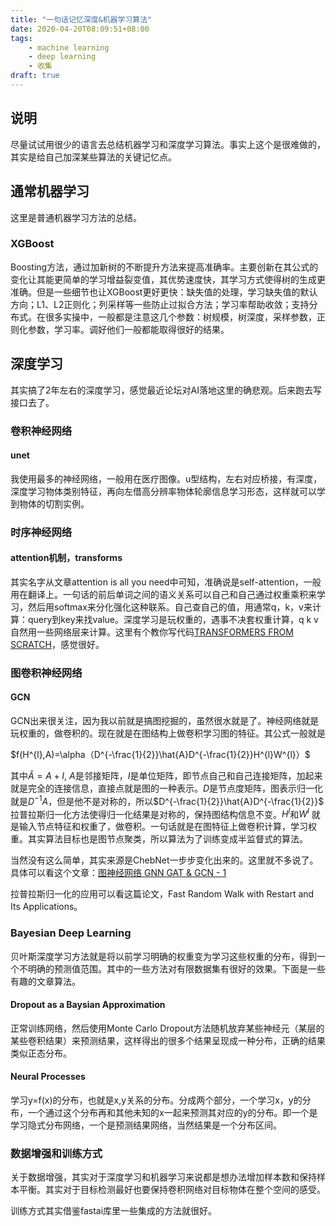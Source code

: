 ```yaml
---
title: "一句话记忆深度&机器学习算法"
date: 2020-04-20T08:09:51+08:00
tags:
    - machine learning
    - deep learning
    - 收集
draft: true
---
```


## 说明
尽量试试用很少的语言去总结机器学习和深度学习算法。事实上这个是很难做的，其实是给自己加深某些算法的关键记忆点。

## 通常机器学习
这里是普通机器学习方法的总结。

### XGBoost
Boosting方法，通过加新树的不断提升方法来提高准确率。主要创新在其公式的变化让其能更简单的学习增益裂变值，其优势速度快，其学习方式使得树的生成更准确。但是一些细节也让XGBoost更好更快：缺失值的处理，学习缺失值的默认方向；L1、L2正则化；列采样等一些防止过拟合方法；学习率帮助收敛；支持分布式。在很多实操中，一般都是注意这几个参数：树规模，树深度，采样参数，正则化参数，学习率。调好他们一般都能取得很好的结果。

## 深度学习
其实搞了2年左右的深度学习，感觉最近论坛对AI落地这里的确悲观。后来跑去写接口去了。

### 卷积神经网络

#### unet
我使用最多的神经网络，一般用在医疗图像。u型结构，左右对应桥接，有深度，深度学习物体类别特征，再向左借高分辨率物体轮廓信息学习形态，这样就可以学到物体的切割实例。

### 时序神经网络

#### attention机制，transforms
其实名字从文章attention is all you need中可知，准确说是self-attention，一般用在翻译上。一句话的前后单词之间的语义关系可以自己和自己通过权重乘积来学习，然后用softmax来分化强化这种联系。自己查自己的值，用通常q，k，v来计算：query到key来找value。深度学习是玩权重的，遇事不决套权重计算，q k v自然用一些网络层来计算。这里有个教你写代码[TRANSFORMERS FROM SCRATCH](http://www.peterbloem.nl/blog/transformers)，感觉很好。

### 图卷积神经网络

#### GCN

GCN出来很关注，因为我以前就是搞图挖掘的，虽然很水就是了。神经网络就是玩权重的，做卷积的。现在就是在图结构上做卷积学习图的特征。其公式一般就是

$f(H^{l},A)=\alpha（D^{-\frac{1}{2}}\hat{A}D^{-\frac{1}{2}}H^{l}W^{l}）$

其中$\hat{A}=A+I$, $A$是邻接矩阵，$I$是单位矩阵，即节点自己和自己连接矩阵，加起来就是完全的连接信息，直接点就是图的一种表示。$D$是节点度矩阵，图表示归一化就是$D^{-1}A$，但是他不是对称的，所以$D^{-\frac{1}{2}}\hat{A}D^{-\frac{1}{2}}$ 拉普拉斯归一化方法使得归一化结果是对称的，保持图结构信息不变。$H^{l}$和$W^{l}$ 就是输入节点特征和权重了，做卷积。一句话就是在图特征上做卷积计算，学习权重。其实算法目标也是图节点聚类，所以算法为了训练变成半监督式的算法。

当然没有这么简单，其实来源是ChebNet一步步变化出来的。这里就不多说了。具体可以看这个文章：[图神经网络 GNN GAT & GCN - 1](https://zhuanlan.zhihu.com/p/133282394)

拉普拉斯归一化的应用可以看这篇论文，Fast Random Walk with Restart and Its Applications。

### Bayesian Deep Learning
贝叶斯深度学习方法就是将以前学习明确的权重变为学习这些权重的分布，得到一个不明确的预测值范围。其中的一些方法对有限数据集有很好的效果。下面是一些有趣的文章算法。

#### Dropout as a Baysian Approximation
正常训练网络，然后使用Monte Carlo Dropout方法随机放弃某些神经元（某层的某些卷积结果）来预测结果，这样得出的很多个结果呈现成一种分布，正确的结果类似正态分布。

#### Neural Processes
学习y=f(x)的分布，也就是x,y关系的分布。分成两个部分，一个学习x，y的分布，一个通过这个分布再和其他未知的x一起来预测其对应的y的分布。即一个是学习隐式分布网络，一个是预测结果网络，当然结果是一个分布区间。

### 数据增强和训练方式
关于数据增强，其实对于深度学习和机器学习来说都是想办法增加样本数和保持样本平衡。其实对于目标检测最好也要保持卷积网络对目标物体在整个空间的感受。

训练方式其实借鉴fastai库里一些集成的方法就很好。

<script type="text/javascript" async src="//cdn.mathjax.org/mathjax/latest/MathJax.js?config=TeX-MML-AM_CHTML">
</script>
<script type="text/x-mathjax-config">
  MathJax.Hub.Config({tex2jax: {inlineMath: [['$','$'], ['\\(','\\)']]}});
</script>